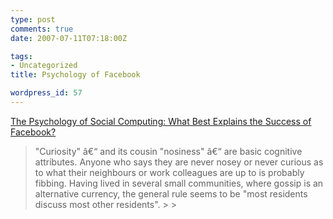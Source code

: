 ```yaml
---
type: post
comments: true
date: 2007-07-11T07:18:00Z

tags:
- Uncategorized
title: Psychology of Facebook

wordpress_id: 57
---
```


[The Psychology of Social Computing: What Best Explains the Success of Facebook?
](http://www.socialcomputingmagazine.com/viewcolumn.cfm?colid=458)





<blockquote>"Curiosity" â€“ and its cousin "nosiness" â€“ are basic cognitive attributes. Anyone who says they are never nosey or never curious as to what their neighbours or work colleagues are up to is probably fibbing. Having lived in several small communities, where gossip is an alternative currency, the general rule seems to be "most residents discuss most other residents".
> 
> </blockquote>
